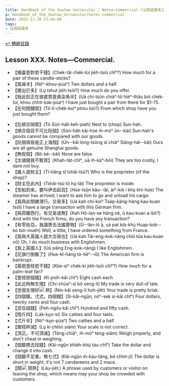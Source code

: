 ```yaml
---
title: Handbook of the Swatow Vernacular / Notes—Commercial (汕頭話讀本之商業(補))
p: Handbook_of_the_Swatow_Vernacular/notes-commercial
date: 2022-11-20 23:44:00
tags: 
- 汕頭話讀本
---
```


[↩️ 轉總目錄](/Handbook_of_the_Swatow_Vernacular)

## Lesson XXX. Notes—Commercial.

* 【燭臺壹對若干錢】(Chek-tâi chék-tùi jiéh-tsōi chîⁿ?) How much for a pair of these candle-sticks?
* 【兩員半】(Nõⁿ-khou-pùaⁿ) Two dollars and a half.
* 【爾出巳多】(Lṳ́ tshut jiéh-tsõi?) How much do you offer.
* 【我此刻正在彼處買壹員柒角半】(Uá chí-tsûn chiàⁿ-tõ hièⁿ-thâu bói chék-tùi, khou chhit-kak-pùaⁿ) I have just bought a pair from there for $1-75.
* 【在何間舖買】(Tõ tî-chék-koiⁿ phòu bói?) From which shop have you just bought them?
<!--more-->
* 【在順合隔壁】(Tõ Sũn-háh keh-piah) Next to (chop) Sun-hah.
* 【順合個貨不可比阮個】(Sũn-háh kâi-hùe m̄-móⁿ ún--kâi) Sun-hah's goods cannot be compared with our goods.
* 【阮個俱皆是正上海個】(Ún--kâi lóng-tsóng sĩ chiàⁿ Siāng-hái--kâi) Ours are all genuine Shanghai goods.
* 【無假個】(Bô-ké--kâi) None are false.
* 【太値錢我不敢買】(Khah-tát-chîⁿ, uá m̄-káⁿ-bói) They are too costly, I dare not buy.
* 【誰人是財主】(Tî-tiâng sĩ tshâi-tsú?) Who is the proprietor (of the shop)?
* 【財主在此內】(Tshâi-tsú tõ hṳ́-lãi) The proprietor is inside.
* 【苦船到來。要呌伊去起貨】(Húe-tsṳ̂n kâu--lâi, àiⁿ-kiè i khṳ̀ khí-hùe) The steamer has arrived, I want to ask him to go and unload his cargo.
* 【我與此間雜港行。交易多】(Uá kah chí-koiⁿ Tsáp-káng-háng kau-kuan tsōi) I have a large transaction with this German firm.
* 【與荷蘭西行。有交易或無】(Kah Hô-lan-se hâng nē, ũ kau-kuan a-bô?) And with the French firms, do you have any transaction?
* 【有零些亞。我識寄去法國賣物】(Ũ--lân-ló ā, uá pat kià-khṳ̀ Huap-kok--kò bói-muéh) Well, a little, I have ordered something from France.
* 【我與大英國人就大交易也】(Uá kah Tãi-eng-kok-nâng chiũ tūa kau-kuan nō) Oh, I do much business with Englishmen.
* 【我上英國人】(Uá siãng Eng-kok-nâng) I like Englishmen.
* 【花旗行倒賬了】(Hue-kî-hâng tó-tièⁿ--lō) The American firm is bankrupt.
* 【葵扇壹枝若干錢】(Kûe-sìⁿ chék-ki jiéh-tsōi chîⁿ?) How much for a palm-leaf fan?
* 【壹枝捌個錢】(Ki poih-kâi chîⁿ) Eight cash each.
* 【此近時無生理】(Chí-chùaⁿ-sî bô seng-lí) My trade is very dull of late.
* 【恁個生理好![](https://glyphwiki.org/glyph/u24360.50px.png) 熱】(Nín-kâi seng-lí hoh-jiêt) Your trade is pretty brisk.
* 【四個銀。弍式。四個錢】(Sì-kâi-ngṳ̂n, nõⁿ-sek sì-kâi chîⁿ) Four dollars, twenty cents and four cash.
* 【百伍個錢】(Peh-ngõu kâi chîⁿ) Hundred and fifty cash.
* 【陸斤四】(Lák-kṳn-si) Six catties and four taels.
* 【弍斤半】(Nõⁿ-kṳn-pùaⁿ) Two catties and a half.
* 【爾枝秤減】(Lṳ́ ki chhìn siám) Your scale is not correct.
* 【頂正。不可頂減】(Téng-chiàⁿ, m̄-móⁿ téng-siám) Weigh properly, and don't cheat in weighing.
* 【個銀携去找錢】(Kâi-ngṳ̂n khiéh-khṳ̀ táu-chîⁿ) Take the dollar and change it into cash.
* 【個銀不足重。無七弍】(Kâi-ngṳ̂n m̄-kàu-tãng, bô chhit-jī) The dollar is short in weight, it's not 7 candareens and 2 mace.
* 【鬧![](https://glyphwiki.org/glyph/u24360.50px.png) 鬧熱】(Lãu-jiét.) A phrase used by customers or visitor on leaving the shop, which means may your shop be crowded with customers.
